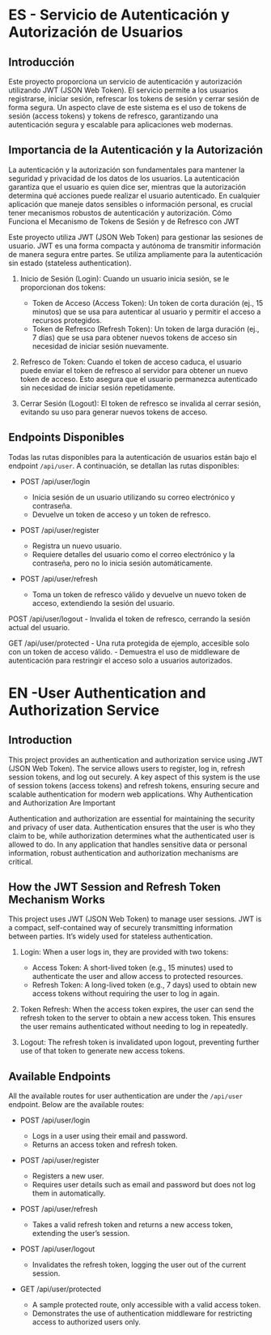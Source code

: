 # ES - Servicio de Autenticación y Autorización de Usuarios
## Introducción

Este proyecto proporciona un servicio de autenticación y autorización utilizando JWT (JSON Web Token). El servicio permite a los usuarios registrarse, iniciar sesión, refrescar los tokens de sesión y cerrar sesión de forma segura. Un aspecto clave de este sistema es el uso de tokens de sesión (access tokens) y tokens de refresco, garantizando una autenticación segura y escalable para aplicaciones web modernas.

## Importancia de la Autenticación y la Autorización

La autenticación y la autorización son fundamentales para mantener la seguridad y privacidad de los datos de los usuarios. La autenticación garantiza que el usuario es quien dice ser, mientras que la autorización determina qué acciones puede realizar el usuario autenticado. En cualquier aplicación que maneje datos sensibles o información personal, es crucial tener mecanismos robustos de autenticación y autorización.
Cómo Funciona el Mecanismo de Tokens de Sesión y de Refresco con JWT

Este proyecto utiliza JWT (JSON Web Token) para gestionar las sesiones de usuario. JWT es una forma compacta y autónoma de transmitir información de manera segura entre partes. Se utiliza ampliamente para la autenticación sin estado (stateless authentication).

1. Inicio de Sesión (Login): Cuando un usuario inicia sesión, se le proporcionan dos tokens:
    - Token de Acceso (Access Token): Un token de corta duración (ej., 15 minutos) que se usa para autenticar al usuario y permitir el acceso a recursos protegidos.
    - Token de Refresco (Refresh Token): Un token de larga duración (ej., 7 días) que se usa para obtener nuevos tokens de acceso sin necesidad de iniciar sesión nuevamente.

2. Refresco de Token: Cuando el token de acceso caduca, el usuario puede enviar el token de refresco al servidor para obtener un nuevo token de acceso. Esto asegura que el usuario permanezca autenticado sin necesidad de iniciar sesión repetidamente.

3. Cerrar Sesión (Logout): El token de refresco se invalida al cerrar sesión, evitando su uso para generar nuevos tokens de acceso.

## Endpoints Disponibles

Todas las rutas disponibles para la autenticación de usuarios están bajo el endpoint `/api/user`. A continuación, se detallan las rutas disponibles:

- POST /api/user/login
    - Inicia sesión de un usuario utilizando su correo electrónico y contraseña.
    - Devuelve un token de acceso y un token de refresco.

- POST /api/user/register
    - Registra un nuevo usuario.
    - Requiere detalles del usuario como el correo electrónico y la contraseña, pero no lo inicia sesión automáticamente.

- POST /api/user/refresh
    - Toma un token de refresco válido y devuelve un nuevo token de acceso, extendiendo la sesión del usuario.

POST /api/user/logout
    - Invalida el token de refresco, cerrando la sesión actual del usuario.

GET /api/user/protected
    - Una ruta protegida de ejemplo, accesible solo con un token de acceso válido.
    - Demuestra el uso de middleware de autenticación para restringir el acceso solo a usuarios autorizados.
        
# EN -User Authentication and Authorization Service
## Introduction

This project provides an authentication and authorization service using JWT (JSON Web Token). The service allows users to register, log in, refresh session tokens, and log out securely. A key aspect of this system is the use of session tokens (access tokens) and refresh tokens, ensuring secure and scalable authentication for modern web applications.
Why Authentication and Authorization Are Important

Authentication and authorization are essential for maintaining the security and privacy of user data. Authentication ensures that the user is who they claim to be, while authorization determines what the authenticated user is allowed to do. In any application that handles sensitive data or personal information, robust authentication and authorization mechanisms are critical.

## How the JWT Session and Refresh Token Mechanism Works

This project uses JWT (JSON Web Token) to manage user sessions. JWT is a compact, self-contained way of securely transmitting information between parties. It’s widely used for stateless authentication.

1. Login: When a user logs in, they are provided with two tokens:
    - Access Token: A short-lived token (e.g., 15 minutes) used to authenticate the user and allow access to protected resources.
    - Refresh Token: A long-lived token (e.g., 7 days) used to obtain new access tokens without requiring the user to log in again.

2. Token Refresh: When the access token expires, the user can send the refresh token to the server to obtain a new access token. This ensures the user remains authenticated without needing to log in repeatedly.

3. Logout: The refresh token is invalidated upon logout, preventing further use of that token to generate new access tokens.

## Available Endpoints

All the available routes for user authentication are under the `/api/user` endpoint. Below are the available routes:

- POST /api/user/login
    - Logs in a user using their email and password.
    - Returns an access token and refresh token.

- POST /api/user/register
    - Registers a new user.
    - Requires user details such as email and password but does not log them in automatically.

- POST /api/user/refresh
    - Takes a valid refresh token and returns a new access token, extending the user’s session.

- POST /api/user/logout
    - Invalidates the refresh token, logging the user out of the current session.

- GET /api/user/protected
    - A sample protected route, only accessible with a valid access token.
    - Demonstrates the use of authentication middleware for restricting access to authorized users only.

